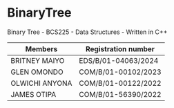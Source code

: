 # BinaryTree
Binary Tree - BCS225 - Data Structures - Written in C++

| Members        | Registration number |
| -------------  | -------------       |
| BRITNEY MAIYO  | EDS/B/01-04063/2024 |
| GLEN OMONDO    | COM/B/01-00102/2023 |
| OLWICHI ANYONA | COM/B/01-00122/2022 |
| JAMES OTIPA    | COM/B/01-56390/2022 |
